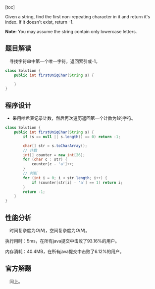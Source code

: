 [toc]

Given a string, find the first non-repeating character in it and return it's index. If it doesn't exist, return -1.



**Note:** You may assume the string contain only lowercase letters.



## 题目解读

&emsp;寻找字符串中第一个唯一字符，返回索引或-1。

```java
class Solution {
    public int firstUniqChar(String s) {

    }
}
```

## 程序设计

* 采用哈希表记录计数，然后再次遍历返回第一个计数为1的字符。

```java
class Solution {
    public int firstUniqChar(String s) {
        if (s == null || s.length() == 0) return -1;

        char[] str = s.toCharArray();
        // 计数
        int[] counter = new int[26];
        for (char c : str) {
            counter[c - 'a']++;
        }
        // 判断
        for (int i = 0; i < str.length; i++) {
            if (counter[str[i] - 'a'] == 1) return i;
        }
        return -1;
    }
}
```

## 性能分析

&emsp;时间复杂度为$O(N)$，空间复杂度为$O(N)$。

执行用时：5ms，在所有java提交中击败了93.16%的用户。

内存消耗：40.4MB，在所有java提交中击败了6.12%的用户。

## 官方解题

&emsp;同上。
